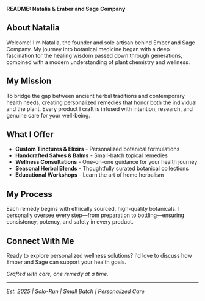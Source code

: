 **README: Natalia & Ember and Sage Company**

## About Natalia

Welcome! I'm Natalia, the founder and sole artisan behind Ember and Sage Company. My journey into botanical medicine began with a deep fascination for the healing wisdom passed down through generations, combined with a modern understanding of plant chemistry and wellness.

## My Mission

To bridge the gap between ancient herbal traditions and contemporary health needs, creating personalized remedies that honor both the individual and the plant. Every product I craft is infused with intention, research, and genuine care for your well-being.

## What I Offer

- **Custom Tinctures & Elixirs** - Personalized botanical formulations
- **Handcrafted Salves & Balms** - Small-batch topical remedies
- **Wellness Consultations** - One-on-one guidance for your health journey
- **Seasonal Herbal Blends** - Thoughtfully curated botanical collections
- **Educational Workshops** - Learn the art of home herbalism

## My Process

Each remedy begins with ethically sourced, high-quality botanicals. I personally oversee every step—from preparation to bottling—ensuring consistency, potency, and safety in every product.

## Connect With Me

Ready to explore personalized wellness solutions? I'd love to discuss how Ember and Sage can support your health goals.

*Crafted with care, one remedy at a time.*

---
*Est. 2025 | Solo-Run | Small Batch | Personalized Care*
